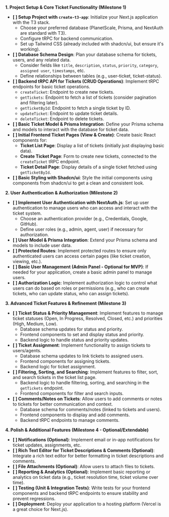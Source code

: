**1. Project Setup & Core Ticket Functionality (Milestone 1)**

- **[ ] Setup Project with `create-t3-app`**: Initialize your Next.js application with the T3 stack.
  - Choose your preferred database (PlanetScale, Prisma, and NextAuth are standard with T3).
  - Configure tRPC for backend communication.
  - Set up Tailwind CSS (already included with shadcn/ui, but ensure it's working).
- **[ ] Database Schema Design**: Plan your database schema for tickets, users, and any related data.
  - Consider fields like `title`, `description`, `status`, `priority`, `category`, `assigned user`, `timestamps`, etc.
  - Define relationships between tables (e.g., user-ticket, ticket-status).
- **[ ] Backend tRPC API for Tickets (CRUD Operations)**: Implement tRPC endpoints for basic ticket operations.
  - `createTicket`: Endpoint to create new tickets.
  - `getTickets`: Endpoint to fetch a list of tickets (consider pagination and filtering later).
  - `getTicketById`: Endpoint to fetch a single ticket by ID.
  - `updateTicket`: Endpoint to update ticket details.
  - `deleteTicket`: Endpoint to delete tickets.
- **[ ] Basic Ticket Model & Prisma Integration**: Define your Prisma schema and models to interact with the database for ticket data.
- **[ ] Initial Frontend Ticket Pages (View & Create)**: Create basic React components for:
  - **Ticket List Page**: Display a list of tickets (initially just displaying basic data).
  - **Create Ticket Page**: Form to create new tickets, connected to the `createTicket` tRPC endpoint.
  - **Ticket Detail Page**: Display details of a single ticket fetched using `getTicketById`.
- **[ ] Basic Styling with Shadcn/ui**: Style the initial components using components from shadcn/ui to get a clean and consistent look.

**2. User Authentication & Authorization (Milestone 2)**

- **[ ] Implement User Authentication with NextAuth.js**: Set up user authentication to manage users who can access and interact with the ticket system.
  - Choose an authentication provider (e.g., Credentials, Google, GitHub).
  - Define user roles (e.g., admin, agent, user) if necessary for authorization.
- **[ ] User Model & Prisma Integration**: Extend your Prisma schema and models to include user data.
- **[ ] Protected Routes**: Implement protected routes to ensure only authenticated users can access certain pages (like ticket creation, viewing, etc.).
- **[ ] Basic User Management (Admin Panel - Optional for MVP)**: If needed for your application, create a basic admin panel to manage users.
- **[ ] Authorization Logic**: Implement authorization logic to control what users can do based on roles or permissions (e.g., who can create tickets, who can update status, who can assign tickets).

**3. Advanced Ticket Features & Refinement (Milestone 3)**

- **[ ] Ticket Status & Priority Management**: Implement features to manage ticket statuses (Open, In Progress, Resolved, Closed, etc.) and priorities (High, Medium, Low).
  - Database schema updates for status and priority.
  - Frontend components to set and display status and priority.
  - Backend logic to handle status and priority updates.
- **[ ] Ticket Assignment**: Implement functionality to assign tickets to users/agents.
  - Database schema updates to link tickets to assigned users.
  - Frontend components for assigning tickets.
  - Backend logic for ticket assignment.
- **[ ] Filtering, Sorting, and Searching**: Implement features to filter, sort, and search tickets in the ticket list page.
  - Backend logic to handle filtering, sorting, and searching in the `getTickets` endpoint.
  - Frontend components for filter and search inputs.
- **[ ] Comments/Notes on Tickets**: Allow users to add comments or notes to tickets for better communication and context.
  - Database schema for comments/notes (linked to tickets and users).
  - Frontend components to display and add comments.
  - Backend tRPC endpoints to manage comments.

**4. Polish & Additional Features (Milestone 4 - Optional/Extendable)**

- **[ ] Notifications (Optional)**: Implement email or in-app notifications for ticket updates, assignments, etc.
- **[ ] Rich Text Editor for Ticket Descriptions & Comments (Optional)**: Integrate a rich text editor for better formatting in ticket descriptions and comments.
- **[ ] File Attachments (Optional)**: Allow users to attach files to tickets.
- **[ ] Reporting & Analytics (Optional)**: Implement basic reporting or analytics on ticket data (e.g., ticket resolution time, ticket volume over time).
- **[ ] Testing (Unit & Integration Tests)**: Write tests for your frontend components and backend tRPC endpoints to ensure stability and prevent regressions.
- **[ ] Deployment**: Deploy your application to a hosting platform (Vercel is a great choice for Next.js).
